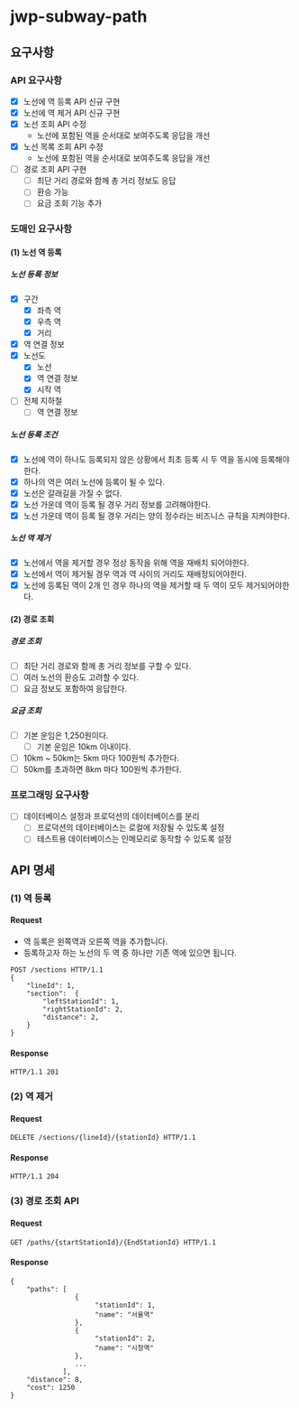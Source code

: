 # jwp-subway-path

## 요구사항

### API 요구사항

- [x] 노선에 역 등록 API 신규 구현
- [x] 노선에 역 제거 API 신규 구현
- [x] 노선 조회 API 수정
    - 노선에 포함된 역을 순서대로 보여주도록 응답을 개선
- [x] 노선 목록 조회 API 수정
    - 노선에 포함된 역을 순서대로 보여주도록 응답을 개선
- [ ] 경로 조회 API 구현
    - [ ] 최단 거리 경로와 함께 총 거리 정보도 응답
    - [ ] 환승 가능
    - [ ] 요금 조회 기능 추가

### 도매인 요구사항

#### (1) 노선 역 등록

##### 노선 등록 정보

- [x] 구간
    - [x] 좌측 역
    - [x] 우측 역
    - [x] 거리
- [x] 역 연결 정보
- [x] 노선도
    - [x] 노선
    - [x] 역 연결 정보
    - [x] 시작 역
- [ ] 전체 지하철
    - [ ] 역 연결 정보

##### 노선 등록 조건

- [x] 노선에 역이 하나도 등록되지 않은 상황에서 최초 등록 시 두 역을 동시에 등록해야한다.
- [x] 하나의 역은 여러 노선에 등록이 될 수 있다.
- [x] 노선은 갈래길을 가질 수 없다.
- [x] 노선 가운데 역이 등록 될 경우 거리 정보를 고려해야한다.
- [x] 노선 가운데 역이 등록 될 경우 거리는 양의 정수라는 비즈니스 규칙을 지켜야한다.

##### 노선 역 제거

- [x] 노선에서 역을 제거할 경우 정상 동작을 위해 역을 재배치 되어야한다.
- [x] 노선에서 역이 제거될 경우 역과 역 사이의 거리도 재배정되어야한다.
- [x] 노선에 등록된 역이 2개 인 경우 하나의 역을 제거할 때 두 역이 모두 제거되어야한다.

#### (2) 경로 조회

##### 경로 조회
- [ ] 최단 거리 경로와 함께 총 거리 정보를 구할 수 있다.
- [ ] 여러 노선의 환승도 고려할 수 있다.
- [ ] 요금 정보도 포함하여 응답한다.

##### 요금 조회
- [ ] 기본 운임은 1,250원이다.
    - [ ] 기본 운임은 10km 이내이다.
- [ ] 10km ~ 50km는 5km 마다 100원씩 추가한다.
- [ ] 50km를 초과하면 8km 마다 100원씩 추가한다.

### 프로그래밍 요구사항
- [ ] 데이터베이스 설정과 프로덕션의 데이터베이스를 분리
    - [ ] 프로덕션의 데이터베이스는 로컬에 저장될 수 있도록 설정
    - [ ] 테스트용 데이터베이스는 인메모리로 동작할 수 있도록 설정

## API 명세

### (1) 역 등록

#### Request

- 역 등록은 왼쪽역과 오른쪽 역을 추가합니다.
- 등록하고자 하는 노선의 두 역 중 하나만 기존 역에 있으면 됩니다.

```http request
POST /sections HTTP/1.1
{
    "lineId": 1,
    "section":  {
        "leftStationId": 1,
        "rightStationId": 2,
        "distance": 2,
    }
}
```

#### Response

```http request
HTTP/1.1 201
```

### (2) 역 제거

#### Request

```http request
DELETE /sections/{lineId}/{stationId} HTTP/1.1
```

#### Response

```http request
HTTP/1.1 204
```

### (3) 경로 조회 API
#### Request
```http request
GET /paths/{startStationId}/{EndStationId} HTTP/1.1
```

#### Response

```http request
{
    "paths": [
                {
                     "stationId": 1,
                     "name": "서울역"
                },
                {
                     "stationId": 2,
                     "name": "시청역"
                },
                ...
             ],
    "distance": 8,
    "cost": 1250
}
```
